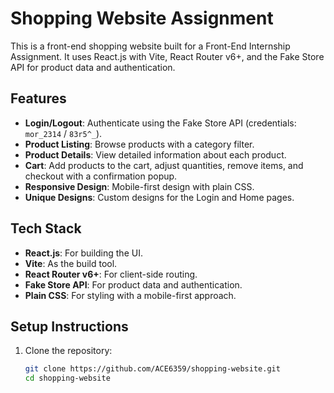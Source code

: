 # Shopping Website Assignment

This is a front-end shopping website built for a Front-End Internship Assignment. It uses React.js with Vite, React Router v6+, and the Fake Store API for product data and authentication.

## Features
- **Login/Logout**: Authenticate using the Fake Store API (credentials: `mor_2314` / `83r5^_`).
- **Product Listing**: Browse products with a category filter.
- **Product Details**: View detailed information about each product.
- **Cart**: Add products to the cart, adjust quantities, remove items, and checkout with a confirmation popup.
- **Responsive Design**: Mobile-first design with plain CSS.
- **Unique Designs**: Custom designs for the Login and Home pages.

## Tech Stack
- **React.js**: For building the UI.
- **Vite**: As the build tool.
- **React Router v6+**: For client-side routing.
- **Fake Store API**: For product data and authentication.
- **Plain CSS**: For styling with a mobile-first approach.

## Setup Instructions
1. Clone the repository:
   ```bash
   git clone https://github.com/ACE6359/shopping-website.git
   cd shopping-website
